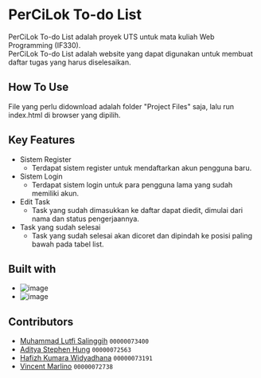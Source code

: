 # PerCiLok To-do List

PerCiLok To-do List adalah proyek UTS untuk mata kuliah Web Programming (IF330).<br />
PerCiLok To-do List adalah website yang dapat digunakan untuk membuat daftar tugas yang harus diselesaikan.

## How To Use

File yang perlu didownload adalah folder "Project Files" saja, lalu run index.html di browser yang dipilih.

## Key Features

* Sistem Register
  - Terdapat sistem register untuk mendaftarkan akun pengguna baru.
* Sistem Login
  - Terdapat sistem login untuk para pengguna lama yang sudah memiliki akun.
* Edit Task
  - Task yang sudah dimasukkan ke daftar dapat diedit, dimulai dari nama dan status pengerjaannya.
* Task yang sudah selesai
  - Task yang sudah selesai akan dicoret dan dipindah ke posisi paling bawah pada tabel list.
 
## Built with 

* ![image]("https://img.shields.io/badge/daisyUI-1ad1a5?style=for-the-badge&logo=daisyui&logoColor=white")
* ![image]("https://img.shields.io/badge/PHP-777BB4?style=for-the-badge&logo=php&logoColor=white")

## Contributors

* [Muhammad Lutfi Salinggih](https://www.instagram.com/salinggih_/)	`00000073400`
* [Aditya Stephen Hung](https://www.instagram.com/adityastpn_/)		`00000072563`
* [Hafizh Kumara Widyadhana](https://www.instagram.com/haaa_kw/)	`00000073191`
* [Vincent Marlino](https://www.instagram.com/marli.no/)		`00000072738`
